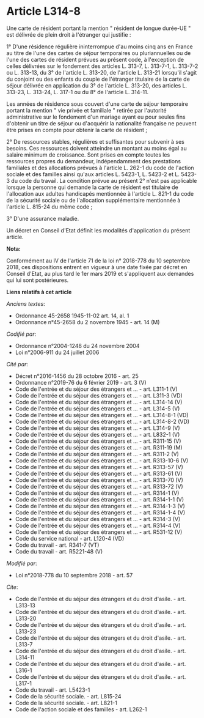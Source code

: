 # Article L314-8

Une carte de résident portant la mention " résident de longue durée-UE " est délivrée de plein droit à l'étranger qui
justifie :

1° D'une résidence régulière ininterrompue d'au moins cinq ans en France au titre de l'une des cartes de séjour temporaires
ou pluriannuelles ou de l'une des cartes de résident prévues au présent code, à l'exception de celles délivrées sur le
fondement des articles L. 313-7, L. 313-7-1, L. 313-7-2 ou L. 313-13, du 3° de l'article L. 313-20, de l'article L. 313-21
lorsqu'il s'agit du conjoint ou des enfants du couple de l'étranger titulaire de la carte de séjour délivrée en application
du 3° de l'article L. 313-20, des articles L. 313-23, L. 313-24, L. 317-1 ou du 8° de l'article L. 314-11.

Les années de résidence sous couvert d'une carte de séjour temporaire portant la mention " vie privée et familiale " retirée
par l'autorité administrative sur le fondement d'un mariage ayant eu pour seules fins d'obtenir un titre de séjour ou
d'acquérir la nationalité française ne peuvent être prises en compte pour obtenir la carte de résident ;

2° De ressources stables, régulières et suffisantes pour subvenir à ses besoins. Ces ressources doivent atteindre un montant
au moins égal au salaire minimum de croissance. Sont prises en compte toutes les ressources propres du demandeur,
indépendamment des prestations familiales et des allocations prévues à l'article L. 262-1 du code de l'action sociale et des
familles ainsi qu'aux articles L. 5423-1, L. 5423-2 et L. 5423-3 du code du travail. La condition prévue au présent 2° n'est
pas applicable lorsque la personne qui demande la carte de résident est titulaire de l'allocation aux adultes handicapés
mentionnée à l'article L. 821-1 du code de la sécurité sociale ou de l'allocation supplémentaire mentionnée à l'article L.
815-24 du même code ;

3° D'une assurance maladie.

Un décret en Conseil d'Etat définit les modalités d'application du présent article.

**Nota:**

Conformément au IV de l'article 71 de la loi n° 2018-778 du 10 septembre 2018, ces dispositions entrent en vigueur à une date
fixée par décret en Conseil d'Etat, au plus tard le 1er mars 2019 et s'appliquent aux demandes qui lui sont postérieures.

**Liens relatifs à cet article**

_Anciens textes_:

  - Ordonnance 45-2658 1945-11-02 art. 14, al. 1
  - Ordonnance n°45-2658 du 2 novembre 1945 - art. 14 (M)

_Codifié par_:

  - Ordonnance n°2004-1248 du 24 novembre 2004
  - Loi n°2006-911 du 24 juillet 2006

_Cité par_:

  - Décret n°2016-1456 du 28 octobre 2016 - art. 25
  - Ordonnance n°2019-76 du 6 février 2019 - art. 3 (V)
  - Code de l'entrée et du séjour des étrangers et ... - art. L311-1 (V)
  - Code de l'entrée et du séjour des étrangers et ... - art. L311-3 (VD)
  - Code de l'entrée et du séjour des étrangers et ... - art. L314-14 (V)
  - Code de l'entrée et du séjour des étrangers et ... - art. L314-5 (V)
  - Code de l'entrée et du séjour des étrangers et ... - art. L314-8-1 (VD)
  - Code de l'entrée et du séjour des étrangers et ... - art. L314-8-2 (VD)
  - Code de l'entrée et du séjour des étrangers et ... - art. L314-9 (V)
  - Code de l'entrée et du séjour des étrangers et ... - art. L832-1 (V)
  - Code de l'entrée et du séjour des étrangers et ... - art. R311-15 (V)
  - Code de l'entrée et du séjour des étrangers et ... - art. R311-19 (M)
  - Code de l'entrée et du séjour des étrangers et ... - art. R311-2 (V)
  - Code de l'entrée et du séjour des étrangers et ... - art. R313-10-6 (V)
  - Code de l'entrée et du séjour des étrangers et ... - art. R313-57 (V)
  - Code de l'entrée et du séjour des étrangers et ... - art. R313-61 (V)
  - Code de l'entrée et du séjour des étrangers et ... - art. R313-70 (V)
  - Code de l'entrée et du séjour des étrangers et ... - art. R313-72 (V)
  - Code de l'entrée et du séjour des étrangers et ... - art. R314-1 (V)
  - Code de l'entrée et du séjour des étrangers et ... - art. R314-1-1 (V)
  - Code de l'entrée et du séjour des étrangers et ... - art. R314-1-3 (V)
  - Code de l'entrée et du séjour des étrangers et ... - art. R314-1-4 (V)
  - Code de l'entrée et du séjour des étrangers et ... - art. R314-3 (V)
  - Code de l'entrée et du séjour des étrangers et ... - art. R314-4 (V)
  - Code de l'entrée et du séjour des étrangers et ... - art. R531-12 (V)
  - Code du service national - art. L120-4 (VD)
  - Code du travail - art. R341-7 (VT)
  - Code du travail - art. R5221-48 (V)

_Modifié par_:

  - Loi n°2018-778 du 10 septembre 2018 - art. 57

_Cite_:

  - Code de l'entrée et du séjour des étrangers et du droit d'asile. - art. L313-13
  - Code de l'entrée et du séjour des étrangers et du droit d'asile. - art. L313-20
  - Code de l'entrée et du séjour des étrangers et du droit d'asile. - art. L313-23
  - Code de l'entrée et du séjour des étrangers et du droit d'asile. - art. L313-7
  - Code de l'entrée et du séjour des étrangers et du droit d'asile. - art. L314-11
  - Code de l'entrée et du séjour des étrangers et du droit d'asile. - art. L316-1
  - Code de l'entrée et du séjour des étrangers et du droit d'asile. - art. L317-1
  - Code du travail - art. L5423-1
  - Code de la sécurité sociale. - art. L815-24
  - Code de la sécurité sociale. - art. L821-1
  - Code de l'action sociale et des familles - art. L262-1

